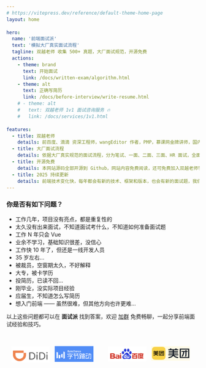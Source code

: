 ```yaml
---
# https://vitepress.dev/reference/default-theme-home-page
layout: home

hero:
  name: '前端面试派'
  text: '模拟大厂真实面试流程'
  tagline: 双越老师 收集 500+ 真题，大厂面试规范，开源免费
  actions:
    - theme: brand
      text: 开始面试
      link: /docs/written-exam/algorithm.html
    - theme: alt
      text: 正确写简历
      link: /docs/before-interview/write-resume.html
    # - theme: alt
    #   text: 双越老师 1v1 面试咨询服务 🔥
    #   link: /docs/services/1v1.html

features:
  - title: 双越老师
    details: 前百度、滴滴 资深工程师，wangEditor 作者，PMP，慕课网金牌讲师，国内最早讲解前端面试题的大厂讲师，学员累计 10w 人。
  - title: 大厂面试流程
    details: 依据大厂真实规范的面试流程，分为笔试、一面、二面、三面、HR 面试，全面覆盖每个面试环节，直接开始刷题，无需再自己查找。
  - title: 开源免费
    details: 本网站源码全部开源到 Github，网站内容免费阅读，还可免费加入双越老师学员群，一起交流面试问题和技巧。
  - title: 2025 持续更新
    details: 前端技术变化快，每年都会有新的技术、框架和版本，也会有新的面试题，我们会根据技术变化持续维护，及时更新。
---
```


### 你是否有如下问题？

- 工作几年，项目没有亮点，都是重复性的
- 太久没有出来面试，不知道面试考什么，不知道如何准备面试题
- 工作 N 年只会 Vue
- 业余不学习，基础知识很差，没信心
- 工作快 10 年了，但还是一线开发人员
- 35 岁左右...
- 被裁员，空窗期太久，不好解释
- 大专，被卡学历
- 投简历，已读不回...
- 刚毕业，没实际项目经验
- 应届生，不知道怎么写简历
- 想入门前端 —— 虽然很难，但其他方向也许更难...

以上这些问题都可以在 **面试派** 找到答案，欢迎 [加群](./docs/services/group.md) 免费畅聊，一起分享前端面试经验和技巧。

<div style="display: flex; margin-top: 48px;">
  <div style="flex: 1; text-align: center;">
    <a href="https://talent.didiglobal.com/" target="_blank">
      <img src="./docs/imgs/logos/didi.png"  style="width: 80%"/>
    </a>
  </div>
  <div style="flex: 1;">
    <a href="https://jobs.bytedance.com/" target="_blank">
      <img src="./docs/imgs/logos/bd.png"  style="width: 80%"/>
    </a>
  </div>
  <div style="flex: 1; text-align: center;">
    <a href="https://talent.baidu.com/" target="_blank">
      <img src="./docs/imgs/logos/baidu.png" style="width: 80%"/>
    </a>
  </div>
  <div style="flex: 1;">
    <a href="https://hr.meituan.com/web/home" target="_blank">
      <img src="./docs/imgs/logos/meituan.png"  style="width: 80%"/>
    </a>
  </div>
</div>
